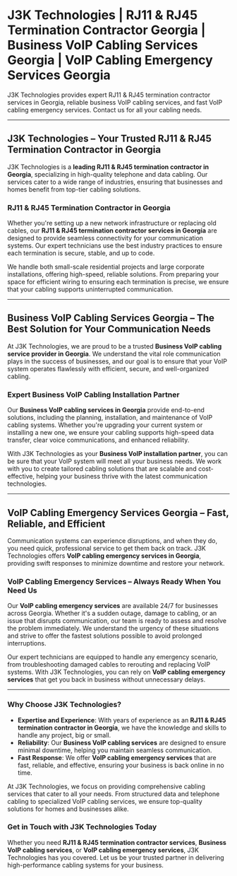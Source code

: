 
# J3K Technologies | RJ11 & RJ45 Termination Contractor Georgia | Business VoIP Cabling Services Georgia | VoIP Cabling Emergency Services Georgia

J3K Technologies provides expert RJ11 & RJ45 termination contractor services in Georgia, reliable business VoIP cabling services, and fast VoIP cabling emergency services. Contact us for all your cabling needs.

---

## J3K Technologies – Your Trusted RJ11 & RJ45 Termination Contractor in Georgia

J3K Technologies is a **leading RJ11 & RJ45 termination contractor in Georgia**, specializing in high-quality telephone and data cabling. Our services cater to a wide range of industries, ensuring that businesses and homes benefit from top-tier cabling solutions.

### RJ11 & RJ45 Termination Contractor in Georgia

Whether you're setting up a new network infrastructure or replacing old cables, our **RJ11 & RJ45 termination contractor services in Georgia** are designed to provide seamless connectivity for your communication systems. Our expert technicians use the best industry practices to ensure each termination is secure, stable, and up to code. 

We handle both small-scale residential projects and large corporate installations, offering high-speed, reliable solutions. From preparing your space for efficient wiring to ensuring each termination is precise, we ensure that your cabling supports uninterrupted communication.

---

## Business VoIP Cabling Services Georgia – The Best Solution for Your Communication Needs

At J3K Technologies, we are proud to be a trusted **Business VoIP cabling service provider in Georgia**. We understand the vital role communication plays in the success of businesses, and our goal is to ensure that your VoIP system operates flawlessly with efficient, secure, and well-organized cabling.

### Expert Business VoIP Cabling Installation Partner

Our **Business VoIP cabling services in Georgia** provide end-to-end solutions, including the planning, installation, and maintenance of VoIP cabling systems. Whether you're upgrading your current system or installing a new one, we ensure your cabling supports high-speed data transfer, clear voice communications, and enhanced reliability.

With J3K Technologies as your **Business VoIP installation partner**, you can be sure that your VoIP system will meet all your business needs. We work with you to create tailored cabling solutions that are scalable and cost-effective, helping your business thrive with the latest communication technologies.

---

## VoIP Cabling Emergency Services Georgia – Fast, Reliable, and Efficient

Communication systems can experience disruptions, and when they do, you need quick, professional service to get them back on track. J3K Technologies offers **VoIP cabling emergency services in Georgia**, providing swift responses to minimize downtime and restore your network.

### VoIP Cabling Emergency Services – Always Ready When You Need Us

Our **VoIP cabling emergency services** are available 24/7 for businesses across Georgia. Whether it's a sudden outage, damage to cabling, or an issue that disrupts communication, our team is ready to assess and resolve the problem immediately. We understand the urgency of these situations and strive to offer the fastest solutions possible to avoid prolonged interruptions.

Our expert technicians are equipped to handle any emergency scenario, from troubleshooting damaged cables to rerouting and replacing VoIP systems. With J3K Technologies, you can rely on **VoIP cabling emergency services** that get you back in business without unnecessary delays.

---

### Why Choose J3K Technologies?

- **Expertise and Experience**: With years of experience as an **RJ11 & RJ45 termination contractor in Georgia**, we have the knowledge and skills to handle any project, big or small.
- **Reliability**: Our **Business VoIP cabling services** are designed to ensure minimal downtime, helping you maintain seamless communication.
- **Fast Response**: We offer **VoIP cabling emergency services** that are fast, reliable, and effective, ensuring your business is back online in no time.

At J3K Technologies, we focus on providing comprehensive cabling services that cater to all your needs. From structured data and telephone cabling to specialized VoIP cabling services, we ensure top-quality solutions for homes and businesses alike.

### Get in Touch with J3K Technologies Today

Whether you need **RJ11 & RJ45 termination contractor services**, **Business VoIP cabling services**, or **VoIP cabling emergency services**, J3K Technologies has you covered. Let us be your trusted partner in delivering high-performance cabling systems for your business.
